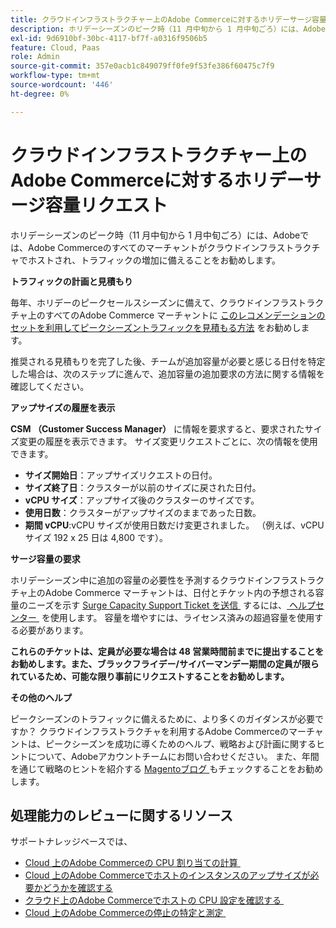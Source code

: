 ```yaml
---
title: クラウドインフラストラクチャー上のAdobe Commerceに対するホリデーサージ容量リクエスト
description: ホリデーシーズンのピーク時（11 月中旬から 1 月中旬ごろ）には、Adobeでは、Adobe Commerceのすべてのマーチャントがクラウドインフラストラクチャでホストされ、トラフィックの増加に備えることをお勧めします。
exl-id: 9d6910bf-30bc-4117-bf7f-a0316f9506b5
feature: Cloud, Paas
role: Admin
source-git-commit: 357e0acb1c849079ff0fe9f53fe386f60475c7f9
workflow-type: tm+mt
source-wordcount: '446'
ht-degree: 0%

---
```


# クラウドインフラストラクチャー上のAdobe Commerceに対するホリデーサージ容量リクエスト

ホリデーシーズンのピーク時（11 月中旬から 1 月中旬ごろ）には、Adobeでは、Adobe Commerceのすべてのマーチャントがクラウドインフラストラクチャでホストされ、トラフィックの増加に備えることをお勧めします。

**トラフィックの計画と見積もり**

毎年、ホリデーのピークセールスシーズンに備えて、クラウドインフラストラクチャ上のすべてのAdobe Commerce マーチャントに [&#x200B; このレコメンデーションのセットを利用してピークシーズントラフィックを見積もる方法 &#x200B;](https://business.adobe.com/blog/how-to/the-5-ps-of-peak-season-performance-a-guide-to-preparing-your-infrastructure-for-high-traffic) をお勧めします。

推奨される見積もりを完了した後、チームが追加容量が必要と感じる日付を特定した場合は、次のステップに進んで、追加容量の追加要求の方法に関する情報を確認してください。

**アップサイズの履歴を表示**

**CSM （Customer Success Manager）** に情報を要求すると、要求されたサイズ変更の履歴を表示できます。
サイズ変更リクエストごとに、次の情報を使用できます。

* **サイズ開始日**：アップサイズリクエストの日付。
* **サイズ終了日**：クラスターが以前のサイズに戻された日付。
* **vCPU サイズ**：アップサイズ後のクラスターのサイズです。
* **使用日数**：クラスターがアップサイズのままであった日数。
* **期間 vCPU**:vCPU サイズが使用日数だけ変更されました。 （例えば、vCPU サイズ 192 x 25 日は 4,800 です）。

**サージ容量の要求**

ホリデーシーズン中に追加の容量の必要性を予測するクラウドインフラストラクチャ上のAdobe Commerce マーチャントは、日付とチケット内の予想される容量のニーズを示す [Surge Capacity Support Ticket を送信 &#x200B;](https://experienceleague.adobe.com/docs/commerce-knowledge-base/kb/how-to/how-to-request-temporary-magento-upsize.html?lang=ja) するには、[&#x200B; ヘルプセンター &#x200B;](/help/overview.md) を使用します。 容量を増やすには、ライセンス済みの超過容量を使用する必要があります。

**これらのチケットは、定員が必要な場合は 48 営業時間前までに提出することをお勧めします。また、ブラックフライデー/サイバーマンデー期間の定員が限られているため、可能な限り事前にリクエストすることをお勧めします。**


**その他のヘルプ**

ピークシーズンのトラフィックに備えるために、より多くのガイダンスが必要ですか？ クラウドインフラストラクチャを利用するAdobe Commerceのマーチャントは、ピークシーズンを成功に導くためのヘルプ、戦略および計画に関するヒントについて、Adobeアカウントチームにお問い合わせください。 また、年間を通じて戦略のヒントを紹介する [Magentoブログ &#x200B;](https://magento.com/blog) もチェックすることをお勧めします。

## 処理能力のレビューに関するリソース

サポートナレッジベースでは、

* [Cloud 上のAdobe Commerceの CPU 割り当ての計算 &#x200B;](https://experienceleague.adobe.com/docs/commerce-knowledge-base/kb/how-to/magento-commerce-cloud-cpu-allocation-calculation.html?lang=ja)
* [Cloud 上のAdobe Commerceでホストのインスタンスのアップサイズが必要かどうかを確認する &#x200B;](https://experienceleague.adobe.com/docs/commerce-knowledge-base/kb/how-to/magento-commerce-cloud-check-if-upsize-for-hosts-instances-is-needed.html?lang=ja)
* [&#x200B; クラウド上のAdobe Commerceでホストの CPU 設定を確認する &#x200B;](https://experienceleague.adobe.com/docs/commerce-knowledge-base/kb/how-to/magento-commerce-cloud-check-hosts-cpu-configuration.html?lang=ja)
* [Cloud 上のAdobe Commerceの停止の特定と測定 &#x200B;](https://experienceleague.adobe.com/docs/commerce-knowledge-base/kb/how-to/how-to-identify-outages.html?lang=ja)
